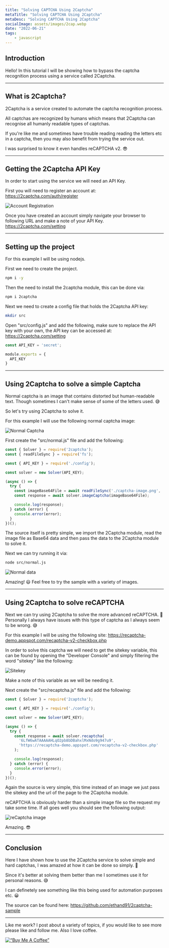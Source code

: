 ```yaml
---
title: "Solving CAPTCHA Using 2Captcha"
metaTitle: "Solving CAPTCHA Using 2Captcha"
metaDesc: "Solving CAPTCHA Using 2Captcha"
socialImage: assets/images/2cap.webp
date: "2022-06-21"
tags:
	- javascript
---
```


## Introduction

Hello! In this tutorial I will be showing how to bypass the captcha recognition process using a service called 2Captcha.

---

## What is 2Captcha?

2Captcha is a service created to automate the captcha recognition process. 

All captchas are recognized by humans which means that 2Captcha can recognise all humanly readable types of captchas. 

If you're like me and sometimes have trouble reading reading the letters etc in a captcha, then you may also benefit from trying the service out. 

I was surprised to know it even handles reCAPTCHA v2. 😎

---

## Getting the 2Captcha API Key

In order to start using the service we will need an API Key. 

First you will need to register an account at:
https://2captcha.com/auth/register

![Account Registration](https://i.ibb.co/NyXRBK7/account-registration.png)

Once you have created an account simply navigate your browser to following URL and make a note of your API Key.
https://2captcha.com/setting

---

## Setting up the project

For this example I will be using nodejs.

First we need to create the project.

```bash
npm i -y
```

Then the need to install the 2captcha module, this can be done via:

```bash
npm i 2captcha
```

Next we need to create a config file that holds the 2Captcha API key:

```bash
mkdir src
```

Open "src/config.js" and add the following, make sure to replace the API key with your own, the API key can be accessed at:
https://2captcha.com/setting

```javascript
const API_KEY = 'secret';

module.exports = { 
  API_KEY
}
```

---

## Using 2Captcha to solve a simple Captcha

Normal captcha is an image that contains distorted but human-readable text. Though sometimes I can't make sense of some of the letters used. 😅

So let's try using 2Captcha to solve it.

For this example I will use the following normal captcha image:

![Normal Captcha](https://i.ibb.co/FnW8hBZ/captcha-image.png)

First create the "src/normal.js" file and add the following:

```javascript
const { Solver } = require('2captcha');
const { readFileSync } = require('fs');

const { API_KEY } = require('./config');

const solver = new Solver(API_KEY);

(async () => {
  try {
    const imageBase64File = await readFileSync('./captcha-image.png', 'base64');
    const response = await solver.imageCaptcha(imageBase64File);

    console.log(response);
  } catch (error) {
    console.error(error);
  }
})();
```

The source itself is pretty simple, we import the 2Captcha module, read the image file as Base64 data and then pass the data to the 2Captcha module to solve it.

Next we can try running it via:

```bash
node src/normal.js
```

![Normal data](https://i.ibb.co/bWDPBtx/normal-data.png)

Amazing! 😃 Feel free to try the sample with a variety of images. 

---

## Using 2Captcha to solve reCAPTCHA

Next we can try using 2Captcha to solve the more advanced reCAPTCHA. 👀
Personally I always have issues with this type of captcha as I always seem to be wrong. 😅

For this example I will be using the following site:
https://recaptcha-demo.appspot.com/recaptcha-v2-checkbox.php

In order to solve this captcha we will need to get the sitekey variable, this can be found by opening the "Developer Console" and simply filtering the word "sitekey" like the following:

![Sitekey](https://i.ibb.co/pjSzC16/sitekey.png)

Make a note of this variable as we will be needing it.

Next create the "src/recaptcha.js" file and add the following:

```javascript
const { Solver } = require('2captcha');

const { API_KEY } = require('./config');

const solver = new Solver(API_KEY);

(async () => {
  try {
    const response = await solver.recaptcha(
      '6LfW6wATAAAAAHLqO2pb8bDBahxlMxNdo9g947u9',
      'https://recaptcha-demo.appspot.com/recaptcha-v2-checkbox.php'
    );  

    console.log(response);
  } catch (error) {
    console.error(error);
  }
})();
```

Again the source is very simple, this time instead of an image we just pass the sitekey and the url of the page to the 2Captcha module. 

reCAPTCHA is obviously harder than a simple image file so the request my take some time.
If all goes well you should see the following output:

![reCaptcha image](https://i.ibb.co/Y7dmWbx/recaptcha-data.png)

Amazing. 😎

---

## Conclusion

Here I have shown how to use the 2Captcha service to solve simple and hard captchas, I was amazed at how it can be done so simply. 👀

Since it's better at solving them better than me I sometimes use it for personal reasons. 😅

I can definetely see something like this being used for automation purposes etc. 😀

The source can be found here: 
https://github.com/ethand91/2captcha-sample

---

Like me work? I post about a variety of topics, if you would like to see more please like and follow me.
Also I love coffee. 

[![“Buy Me A Coffee”](https://www.buymeacoffee.com/assets/img/custom_images/orange_img.png)](https://www.buymeacoffee.com/ethand9999)

